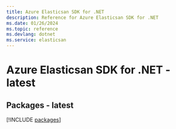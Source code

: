 ```yaml
---
title: Azure Elasticsan SDK for .NET
description: Reference for Azure Elasticsan SDK for .NET
ms.date: 01/26/2024
ms.topic: reference
ms.devlang: dotnet
ms.service: elasticsan
---
```

# Azure Elasticsan SDK for .NET - latest
## Packages - latest
[!INCLUDE [packages](elasticsan-index.md)]